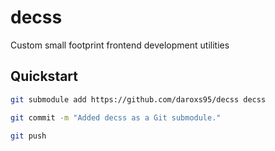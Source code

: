 <!-- Doc README with step to install project as a submodule -->
# decss
Custom small footprint frontend development utilities

## Quickstart
```bash
git submodule add https://github.com/daroxs95/decss decss
```

```bash
git commit -m "Added decss as a Git submodule."
```

```bash
git push
```


